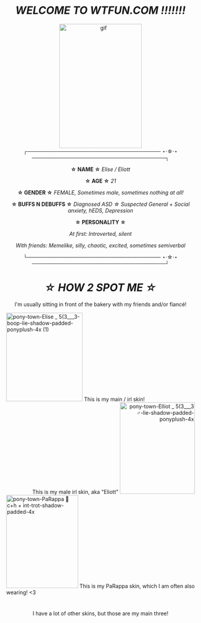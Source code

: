 # </div> <div align="center"> _WELCOME TO WTFUN.COM !!!!!!!_
</div> <div align="center"> <img width="220" height="331" alt="gif" src="https://media1.tenor.com/m/3Afx4ADd7noAAAAC/rainbow-webcore.gif)" />
</div> <div align="center"> ┌──────────────────────────────────── ⋆⋅☆⋅⋆ ────────────────────────────────────┐

**☆ NAME ☆**
_Elise / Eliott_

**☆ AGE ☆**
_21_

**☆ GENDER ☆**
_FEMALE, Sometimes male, sometimes nothing at all!_

**☆ BUFFS N DEBUFFS ☆**
_Diagnosed ASD ☆ Suspected General + Social anxiety, hEDS, Depression_

**☆ PERSONALITY ☆**

_At first: Introverted, silent_

_With friends: Memelike, silly, chaotic, excited, sometimes semiverbal_

</div> <div align="center"> └──────────────────────────────────── ⋆⋅☆⋅⋆ ────────────────────────────────────┘

</div> <div align="center">

# _☆ HOW 2 SPOT ME ☆_

I'm usually sitting in front of the bakery with my friends and/or fiancé!

</div> <div align="left"> <img width="204" height="236" alt="pony-town-Elise _ 5(3___3-boop-lie-shadow-padded-ponyplush-4x (1)" src="https://github.com/user-attachments/assets/ea6b52de-608a-44eb-8852-c67ed1be1283" /> This is my main / irl skin!


</div> <div align="right"> This is my male irl skin, aka "Eliott" <img width="200" height="244" alt="pony-town-Elliot _ 5(3___3 ♂-lie-shadow-padded-ponyplush-4x" src="https://github.com/user-attachments/assets/da87cd5c-229e-406f-bc1e-9903c8d210c3" />

</div> <div align="left"> <img width="192" height="248" alt="pony-town-PaRappa 🧡 c+h + int-trot-shadow-padded-4x" src="https://github.com/user-attachments/assets/dfb12933-b1f8-4b4b-89e3-a60896263935" /> This is my PaRappa skin, which I am often also wearing! <3

# </div> <div align="center"> I have a lot of other skins, but those are my main three!
